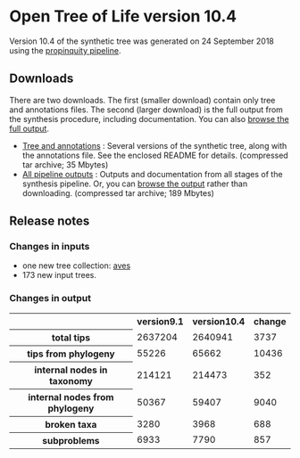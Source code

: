 # Open Tree of Life version 10.4

Version 10.4 of the synthetic tree was generated on 24 September 2018 using the [propinquity pipeline](https://github.com/OpenTreeOfLife/propinquity).

## Downloads
There are two downloads. The first (smaller download) contain only tree and annotations files. The second (larger download) is the full output from the synthesis procedure, including documentation. You can also [browse the full output](http://files.opentreeoflife.org/synthesis/opentree10.4/output/index.html).

* [Tree and annotations](http://files.opentreeoflife.org/synthesis/opentree10.4/opentree10.4_tree.tgz) : Several versions of the synthetic tree, along with the annotations file. See the enclosed README for details. (compressed tar archive; 35 Mbytes)
* [All pipeline outputs](http://files.opentreeoflife.org/synthesis/opentree10.4/opentree10.4_output.tgz) : Outputs and documentation from all stages of the synthesis pipeline. Or, you can [browse the output](http://files.opentreeoflife.org/synthesis/opentree10.4/output/index.html) rather than downloading. (compressed tar archive; 189 Mbytes)

## Release notes

### Changes in inputs

* one new tree collection: [aves](https://tree.opentreeoflife.org/curator/collections/josephwb/aves)
* 173 new input trees.

### Changes in output

<table class="table table-condensed">
<tr>
<th><!--statistic-->&nbsp;</th>
<th>version9.1</th>
<th>version10.4</th>
<th>change</th>
<tr>
   <th>total tips</th>
   <td>2637204</td>
   <td>2640941</td>
   <td>3737</td>
</tr>
<tr>
   <th>tips from phylogeny</th>
   <td>55226</td>
   <td>65662</td>
   <td>10436</td>
</tr>
<tr>
   <th>internal nodes in taxonomy</th>
   <td>214121</td>
   <td>214473</td>
   <td>352</td>
</tr>
<tr>
   <th>internal nodes from phylogeny</th>
   <td>50367</td>
   <td>59407</td>
   <td>9040</td>
</tr>
<tr>
   <th>broken taxa</th>
   <td>3280</td>
   <td>3968</td>
   <td>688</td>
</tr>
<tr>
   <th>subproblems</th>
   <td>6933</td>
   <td>7790</td>
   <td>857</td>
</tr>
</table>

